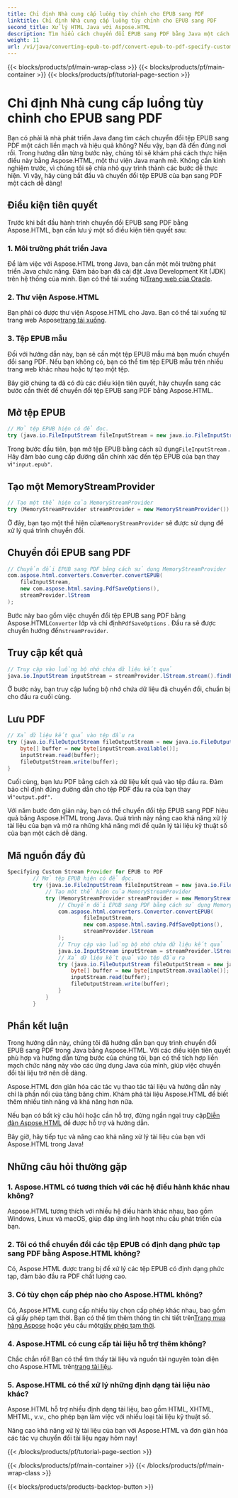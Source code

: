 ```yaml
---
title: Chỉ định Nhà cung cấp luồng tùy chỉnh cho EPUB sang PDF
linktitle: Chỉ định Nhà cung cấp luồng tùy chỉnh cho EPUB sang PDF
second_title: Xử lý HTML Java với Aspose.HTML
description: Tìm hiểu cách chuyển đổi EPUB sang PDF bằng Java một cách dễ dàng với Aspose.HTML, nâng cao khả năng xử lý tài liệu của bạn.
weight: 11
url: /vi/java/converting-epub-to-pdf/convert-epub-to-pdf-specify-custom-stream-provider/
---
```


{{< blocks/products/pf/main-wrap-class >}}
{{< blocks/products/pf/main-container >}}
{{< blocks/products/pf/tutorial-page-section >}}

# Chỉ định Nhà cung cấp luồng tùy chỉnh cho EPUB sang PDF


Bạn có phải là nhà phát triển Java đang tìm cách chuyển đổi tệp EPUB sang PDF một cách liền mạch và hiệu quả không? Nếu vậy, bạn đã đến đúng nơi rồi. Trong hướng dẫn từng bước này, chúng tôi sẽ khám phá cách thực hiện điều này bằng Aspose.HTML, một thư viện Java mạnh mẽ. Không cần kinh nghiệm trước, vì chúng tôi sẽ chia nhỏ quy trình thành các bước dễ thực hiện. Vì vậy, hãy cùng bắt đầu và chuyển đổi tệp EPUB của bạn sang PDF một cách dễ dàng!

## Điều kiện tiên quyết

Trước khi bắt đầu hành trình chuyển đổi EPUB sang PDF bằng Aspose.HTML, bạn cần lưu ý một số điều kiện tiên quyết sau:

### 1. Môi trường phát triển Java

 Để làm việc với Aspose.HTML trong Java, bạn cần một môi trường phát triển Java chức năng. Đảm bảo bạn đã cài đặt Java Development Kit (JDK) trên hệ thống của mình. Bạn có thể tải xuống từ[Trang web của Oracle](https://www.oracle.com/java/technologies/javase-downloads.html).

### 2. Thư viện Aspose.HTML

 Bạn phải có được thư viện Aspose.HTML cho Java. Bạn có thể tải xuống từ trang web Aspose[trang tải xuống](https://releases.aspose.com/html/java/).

### 3. Tệp EPUB mẫu

Đối với hướng dẫn này, bạn sẽ cần một tệp EPUB mẫu mà bạn muốn chuyển đổi sang PDF. Nếu bạn không có, bạn có thể tìm tệp EPUB mẫu trên nhiều trang web khác nhau hoặc tự tạo một tệp.

Bây giờ chúng ta đã có đủ các điều kiện tiên quyết, hãy chuyển sang các bước cần thiết để chuyển đổi tệp EPUB sang PDF bằng Aspose.HTML.

## Mở tệp EPUB

```java
// Mở tệp EPUB hiện có để đọc.
try (java.io.FileInputStream fileInputStream = new java.io.FileInputStream(Resources.input("input.epub"))) {
```

 Trong bước đầu tiên, bạn mở tệp EPUB bằng cách sử dụng`FileInputStream` . Hãy đảm bảo cung cấp đường dẫn chính xác đến tệp EPUB của bạn thay vì`"input.epub"`.

## Tạo một MemoryStreamProvider

```java
// Tạo một thể hiện của MemoryStreamProvider
try (MemoryStreamProvider streamProvider = new MemoryStreamProvider()) {
```

 Ở đây, bạn tạo một thể hiện của`MemoryStreamProvider` sẽ được sử dụng để xử lý quá trình chuyển đổi.

## Chuyển đổi EPUB sang PDF

```java
// Chuyển đổi EPUB sang PDF bằng cách sử dụng MemoryStreamProvider
com.aspose.html.converters.Converter.convertEPUB(
    fileInputStream,
    new com.aspose.html.saving.PdfSaveOptions(),
    streamProvider.lStream
);
```

 Bước này bao gồm việc chuyển đổi tệp EPUB sang PDF bằng Aspose.HTML`Converter` lớp và chỉ định`PdfSaveOptions` . Đầu ra sẽ được chuyển hướng đến`streamProvider`.

## Truy cập kết quả

```java
// Truy cập vào luồng bộ nhớ chứa dữ liệu kết quả
java.io.InputStream inputStream = streamProvider.lStream.stream().findFirst().get();
```

Ở bước này, bạn truy cập luồng bộ nhớ chứa dữ liệu đã chuyển đổi, chuẩn bị cho đầu ra cuối cùng.

## Lưu PDF

```java
// Xả dữ liệu kết quả vào tệp đầu ra
try (java.io.FileOutputStream fileOutputStream = new java.io.FileOutputStream(Resources.output("output.pdf"))) {
    byte[] buffer = new byte[inputStream.available()];
    inputStream.read(buffer);
    fileOutputStream.write(buffer);
}
```

 Cuối cùng, bạn lưu PDF bằng cách xả dữ liệu kết quả vào tệp đầu ra. Đảm bảo chỉ định đúng đường dẫn cho tệp PDF đầu ra của bạn thay vì`"output.pdf"`.

Với năm bước đơn giản này, bạn có thể chuyển đổi tệp EPUB sang PDF hiệu quả bằng Aspose.HTML trong Java. Quá trình này nâng cao khả năng xử lý tài liệu của bạn và mở ra những khả năng mới để quản lý tài liệu kỹ thuật số của bạn một cách dễ dàng.

## Mã nguồn đầy đủ
```java
Specifying Custom Stream Provider for EPUB to PDF
        // Mở tệp EPUB hiện có để đọc.
        try (java.io.FileInputStream fileInputStream = new java.io.FileInputStream(Resources.input("input.epub"))) {
            // Tạo một thể hiện của MemoryStreamProvider
            try (MemoryStreamProvider streamProvider = new MemoryStreamProvider()) {
                // Chuyển đổi EPUB sang PDF bằng cách sử dụng MemoryStreamProvider
                com.aspose.html.converters.Converter.convertEPUB(
                        fileInputStream,
                        new com.aspose.html.saving.PdfSaveOptions(),
                        streamProvider.lStream
                );
                // Truy cập vào luồng bộ nhớ chứa dữ liệu kết quả
                java.io.InputStream inputStream = streamProvider.lStream.stream().findFirst().get();
                // Xả dữ liệu kết quả vào tệp đầu ra
                try (java.io.FileOutputStream fileOutputStream = new java.io.FileOutputStream(Resources.output("output.pdf"))) {
                    byte[] buffer = new byte[inputStream.available()];
                    inputStream.read(buffer);
                    fileOutputStream.write(buffer);
                }
            }
        }
```

## Phần kết luận

Trong hướng dẫn này, chúng tôi đã hướng dẫn bạn quy trình chuyển đổi EPUB sang PDF trong Java bằng Aspose.HTML. Với các điều kiện tiên quyết phù hợp và hướng dẫn từng bước của chúng tôi, bạn có thể tích hợp liền mạch chức năng này vào các ứng dụng Java của mình, giúp việc chuyển đổi tài liệu trở nên dễ dàng.

Aspose.HTML đơn giản hóa các tác vụ thao tác tài liệu và hướng dẫn này chỉ là phần nổi của tảng băng chìm. Khám phá tài liệu Aspose.HTML để biết thêm nhiều tính năng và khả năng hơn nữa.

 Nếu bạn có bất kỳ câu hỏi hoặc cần hỗ trợ, đừng ngần ngại truy cập[Diễn đàn Aspose.HTML](https://forum.aspose.com/) để được hỗ trợ và hướng dẫn.

Bây giờ, hãy tiếp tục và nâng cao khả năng xử lý tài liệu của bạn với Aspose.HTML trong Java!

## Những câu hỏi thường gặp

### 1. Aspose.HTML có tương thích với các hệ điều hành khác nhau không?

Aspose.HTML tương thích với nhiều hệ điều hành khác nhau, bao gồm Windows, Linux và macOS, giúp đáp ứng linh hoạt nhu cầu phát triển của bạn.

### 2. Tôi có thể chuyển đổi các tệp EPUB có định dạng phức tạp sang PDF bằng Aspose.HTML không?

Có, Aspose.HTML được trang bị để xử lý các tệp EPUB có định dạng phức tạp, đảm bảo đầu ra PDF chất lượng cao.

### 3. Có tùy chọn cấp phép nào cho Aspose.HTML không?

 Có, Aspose.HTML cung cấp nhiều tùy chọn cấp phép khác nhau, bao gồm cả giấy phép tạm thời. Bạn có thể tìm thêm thông tin chi tiết trên[Trang mua hàng Aspose](https://purchase.aspose.com/buy) hoặc yêu cầu một[giấy phép tạm thời](https://purchase.aspose.com/temporary-license/).

### 4. Aspose.HTML có cung cấp tài liệu hỗ trợ thêm không?

 Chắc chắn rồi! Bạn có thể tìm thấy tài liệu và nguồn tài nguyên toàn diện cho Aspose.HTML trên[trang tài liệu](https://reference.aspose.com/html/java/).

### 5. Aspose.HTML có thể xử lý những định dạng tài liệu nào khác?

Aspose.HTML hỗ trợ nhiều định dạng tài liệu, bao gồm HTML, XHTML, MHTML, v.v., cho phép bạn làm việc với nhiều loại tài liệu kỹ thuật số.

Nâng cao khả năng xử lý tài liệu của bạn với Aspose.HTML và đơn giản hóa các tác vụ chuyển đổi tài liệu ngay hôm nay!

{{< /blocks/products/pf/tutorial-page-section >}}

{{< /blocks/products/pf/main-container >}}
{{< /blocks/products/pf/main-wrap-class >}}

{{< blocks/products/products-backtop-button >}}
